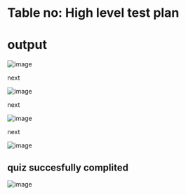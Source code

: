 # Table no: High level test plan








# output

![image](https://user-images.githubusercontent.com/86274176/125454988-156e53d6-553d-4da1-8e74-dd52bd9926e9.png)


next


![image](https://user-images.githubusercontent.com/86274176/125455305-c48e70f2-082c-44df-b784-0f97efe643f3.png)



next


![image](https://user-images.githubusercontent.com/86274176/125455525-7ec278b2-16cd-42e6-be7a-11586435dc48.png)

next

![image](https://user-images.githubusercontent.com/86274176/125455747-80c52e2e-7012-4383-a0d4-8e970c165a5d.png)



## quiz succesfully complited


![image](https://user-images.githubusercontent.com/86274176/125456019-9a943b85-b45a-4a34-b1a4-e4dc244a2391.png)
